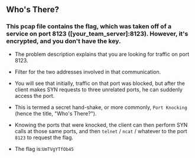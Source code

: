 ## Who's There?
### This pcap file contains the flag, which was taken off of a service on port 8123 ([your_team_server]:8123). However, it's encrypted, and you don't have the key.

- The problem description explains that you are looking for traffic on port 8123.
- Filter for the two addresses involved in that communication.
- You will see that initially, traffic on that port was blocked, but after the client makes SYN requests to three unrelated ports, he can suddenly access the port.
- This is termed a secret hand-shake, or more commonly, `Port Knocking` (hence the title, "Who's There?").

- Knowing the ports that were knocked, the client can then perform SYN calls at those same ports, and then `telnet` / `ncat` / whatever to the port `8123` to request the flag.
- The flag is:```UmTVgYTfOb45```
